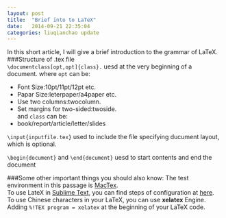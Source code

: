 ```yaml
---
layout: post
title:  "Brief into to LaTeX"
date:   2014-09-21 22:35:04
categories: liuqianchao update
---
```


In this short article, I will give a brief introduction to the grammar of LaTeX.      
###Structure of .tex file    
```\documentclass[opt,opt]{class}.``` uesd at the very beginning of a document. where `opt` can be:   
- Font Size:10pt/11pt/12pt etc.   
- Papar Size:leterpaper/a4paper etc.   
- Use two columns:twocolumn.   
- Set margins for two-sided:twoside.   
and `class` can be:   
- book/report/article/letter/slides   
   
```\input{inputfile.tex}``` used to include the file specifying ducument layout, which is optional.   
   
```\begin{document}``` and ```\end{document}``` uesd to start contents and end the document   
   
###Some other important things you should also know:
The test environment in this passage is [MacTex](http://tug.org/mactex/morepackages.html).   
To use LateX in [Sublime Text](www.sublimetext.com/), you can find steps of configuration at [here](http://economistry.com/2013/01/installing-and-using-latex-for-mac/).   
To use Chinese characters in your LaTeX, you can use **xelatex** Engine. Adding ```%!TEX program = xelatex``` at the beginning of your LaTeX code.